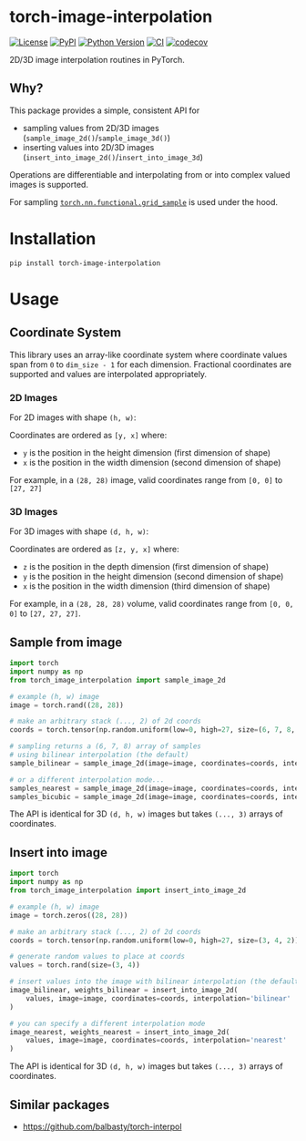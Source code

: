 # torch-image-interpolation

[![License](https://img.shields.io/pypi/l/torch-image-interpolation.svg?color=green)](https://github.com/teamtomo/torch-image-interpolation/raw/main/LICENSE)
[![PyPI](https://img.shields.io/pypi/v/torch-image-interpolation.svg?color=green)](https://pypi.org/project/torch-image-interpolation)
[![Python Version](https://img.shields.io/pypi/pyversions/torch-image-interpolation.svg?color=green)](https://python.org)
[![CI](https://github.com/teamtomo/torch-image-interpolation/actions/workflows/ci.yml/badge.svg)](https://github.com/teamtomo/torch-image-interpolation/actions/workflows/ci.yml)
[![codecov](https://codecov.io/gh/teamtomo/torch-image-interpolation/branch/main/graph/badge.svg)](https://codecov.io/gh/teamtomo/torch-image-interpolation)

2D/3D image interpolation routines in PyTorch.

## Why?

This package provides a simple, consistent API for

- sampling values from 2D/3D images (`sample_image_2d()`/`sample_image_3d()`)
- inserting values into 2D/3D images (`insert_into_image_2d()`/`insert_into_image_3d`)

Operations are differentiable and interpolating from or into complex valued images is supported.

For sampling [
`torch.nn.functional.grid_sample`](https://pytorch.org/docs/stable/generated/torch.nn.functional.grid_sample.html)
is used under the hood.

# Installation

```shell
pip install torch-image-interpolation
```

# Usage

## Coordinate System

This library uses an array-like coordinate system where coordinate values span from `0`
to `dim_size - 1` for each dimension.
Fractional coordinates are supported and values are interpolated appropriately.

### 2D Images

For 2D images with shape `(h, w)`:

Coordinates are ordered as `[y, x]` where:

- `y` is the position in the height dimension (first dimension of shape)
- `x` is the position in the width dimension (second dimension of shape)

For example, in a `(28, 28)` image, valid coordinates range from `[0, 0]` to `[27, 27]`

### 3D Images

For 3D images with shape `(d, h, w)`:

Coordinates are ordered as `[z, y, x]` where:

- `z` is the position in the depth dimension (first dimension of shape)
- `y` is the position in the height dimension (second dimension of shape)
- `x` is the position in the width dimension (third dimension of shape)

For example, in a `(28, 28, 28)` volume, valid coordinates range from `[0, 0, 0]` to
`[27, 27, 27]`.

## Sample from image

```python
import torch
import numpy as np
from torch_image_interpolation import sample_image_2d

# example (h, w) image
image = torch.rand((28, 28))

# make an arbitrary stack (..., 2) of 2d coords
coords = torch.tensor(np.random.uniform(low=0, high=27, size=(6, 7, 8, 2))).float()

# sampling returns a (6, 7, 8) array of samples
# using bilinear interpolation (the default)
sample_bilinear = sample_image_2d(image=image, coordinates=coords, interpolation='bilinear')

# or a different interpolation mode...
samples_nearest = sample_image_2d(image=image, coordinates=coords, interpolation='nearest')
samples_bicubic = sample_image_2d(image=image, coordinates=coords, interpolation='bicubic')
```

The API is identical for 3D `(d, h, w)` images but takes `(..., 3)` arrays of
coordinates.

## Insert into image

```python
import torch
import numpy as np
from torch_image_interpolation import insert_into_image_2d

# example (h, w) image
image = torch.zeros((28, 28))

# make an arbitrary stack (..., 2) of 2d coords
coords = torch.tensor(np.random.uniform(low=0, high=27, size=(3, 4, 2)))

# generate random values to place at coords
values = torch.rand(size=(3, 4))

# insert values into the image with bilinear interpolation (the default)
image_bilinear, weights_bilinear = insert_into_image_2d(
    values, image=image, coordinates=coords, interpolation='bilinear'
)

# you can specify a different interpolation mode
image_nearest, weights_nearest = insert_into_image_2d(
    values, image=image, coordinates=coords, interpolation='nearest'
)
```

The API is identical for 3D `(d, h, w)` images but takes `(..., 3)` arrays of
coordinates.

## Similar packages

- https://github.com/balbasty/torch-interpol




